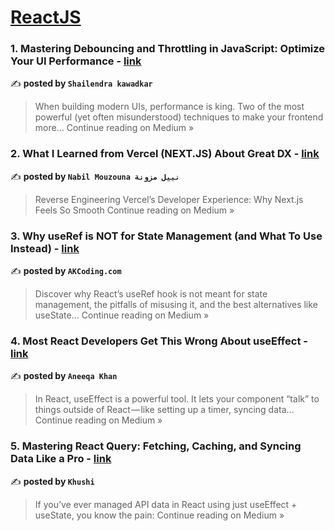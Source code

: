 
<h1><a href=https://medium.com/tag/reactjs/recommended target="_blank" rel="noopener noreferrer">ReactJS</a></h1>
<h3>1. Mastering Debouncing and Throttling in JavaScript: Optimize Your UI Performance - <a href="https://medium.com/@shailendrakawadkar/mastering-debouncing-and-throttling-in-javascript-optimize-your-ui-performance-9ea53d942d65?source=rss------reactjs-5" target="_blank" rel="noopener noreferrer">link</a></h3>

✍️ **posted by `Shailendra kawadkar`**

<blockquote>When building modern UIs, performance is king. Two of the most powerful (yet often misunderstood) techniques to make your frontend more…
Continue reading on Medium »</blockquote>

<h3>2. What I Learned from Vercel (NEXT.JS) About Great DX - <a href="https://medium.com/@nabilmouzouna2001/what-i-learned-from-vercel-next-js-about-great-dx-e82ade4e2875?source=rss------reactjs-5" target="_blank" rel="noopener noreferrer">link</a></h3>

✍️ **posted by `Nabil Mouzouna نبيل مزونة`**

<blockquote>Reverse Engineering Vercel’s Developer Experience: Why Next.js Feels So Smooth
Continue reading on Medium »</blockquote>

<h3>3. Why useRef is NOT for State Management (and What To Use Instead) - <a href="https://akcoding.medium.com/why-useref-is-not-for-state-management-and-what-to-use-instead-1b8a0b576459?source=rss------reactjs-5" target="_blank" rel="noopener noreferrer">link</a></h3>

✍️ **posted by `AKCoding.com`**

<blockquote>Discover why React’s useRef hook is not meant for state management, the pitfalls of misusing it, and the best alternatives like useState…
Continue reading on Medium »</blockquote>

<h3>4. Most React Developers Get This Wrong About useEffect - <a href="https://aneeqa-k25.medium.com/most-react-developers-get-this-wrong-about-useeffect-3b0cea5dd9a2?source=rss------reactjs-5" target="_blank" rel="noopener noreferrer">link</a></h3>

✍️ **posted by `Aneeqa Khan`**

<blockquote>In React, useEffect is a powerful tool. It lets your component “talk” to things outside of React — like setting up a timer, syncing data…
Continue reading on Medium »</blockquote>

<h3>5. Mastering React Query: Fetching, Caching, and Syncing Data Like a Pro - <a href="https://medium.com/@khushi71103/mastering-react-query-fetching-caching-and-syncing-data-like-a-pro-ce551d1ff98c?source=rss------reactjs-5" target="_blank" rel="noopener noreferrer">link</a></h3>

✍️ **posted by `Khushi`**

<blockquote>If you’ve ever managed API data in React using just useEffect + useState, you know the pain:
Continue reading on Medium »</blockquote>

